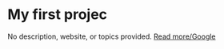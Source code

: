 # My first projec

No description, website, or topics provided.
[Read more/Google](http://google.com)
